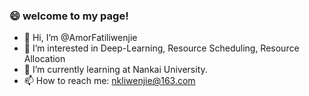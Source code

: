 ### 😄 welcome to my page!
- 👋 Hi, I’m @AmorFatiliwenjie
- 👀 I’m interested in Deep-Learning, Resource Scheduling, Resource Allocation
- 🌱 I’m currently learning at Nankai University.
- 📫 How to reach me: nkliwenjie@163.com

<!-- 项目star，commit卡片
[![Anurag's GitHub stats](https://github-readme-stats.vercel.app/api?username=AmorFatiliwenjie&count_private=true)](https://github.com/anuraghazra/github-readme-stats)
-->

<!-- 语言卡片
[![Top Langs](https://github-readme-stats.vercel.app/api/top-langs/?username=AmorFatiliwenjie&count_private=true)](https://github.com/anuraghazra/github-readme-stats)
-->

<!--
**AmorFatiliwenjie/AmorFatiliwenjie** is a ✨ _special_ ✨ repository because its `README.md` (this file) appears on your GitHub profile.

Here are some ideas to get you started:

- 🔭 I’m currently working on ...
- 🌱 I’m currently learning ...
- 👯 I’m looking to collaborate on ...
- 🤔 I’m looking for help with ...
- 💬 Ask me about ...
- 📫 How to reach me: ...
- 😄 Pronouns: ...
- ⚡ Fun fact: ...
-->
